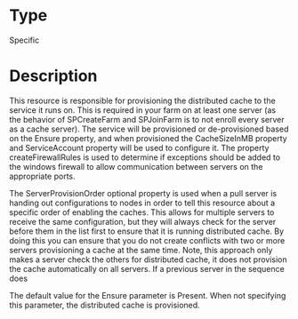 # Type

Specific

# Description

This resource is responsible for provisioning the distributed cache to the
service it runs on. This is required in your farm on at least one server (as
the behavior of SPCreateFarm and SPJoinFarm is to not enroll every server as a
cache server). The service will be provisioned or de-provisioned based on the
Ensure property, and when provisioned the CacheSizeInMB property and
ServiceAccount property will be used to configure it. The property
createFirewallRules is used to determine if exceptions should be added to the
windows firewall to allow communication between servers on the appropriate
ports.

The ServerProvisionOrder optional property is used when a pull server is
handing out configurations to nodes in order to tell this resource about a
specific order of enabling the caches. This allows for multiple servers to
receive the same configuration, but they will always check for the server
before them in the list first to ensure that it is running distributed cache.
By doing this you can ensure that you do not create conflicts with two or more
servers provisioning a cache at the same time. Note, this approach only makes
a server check the others for distributed cache, it does not provision the
cache automatically on all servers. If a previous server in the sequence does

The default value for the Ensure parameter is Present. When not specifying this
parameter, the distributed cache is provisioned.

